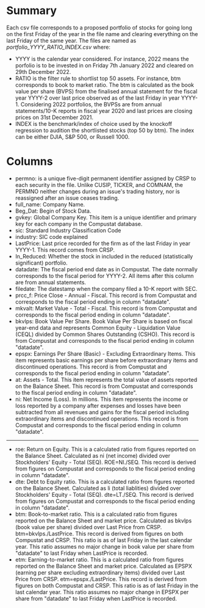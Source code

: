 # Summary
Each csv file corresponds to a proposed portfolio of stocks for going long on the first Friday of the year in the file name and clearing everything on the last Friday of the same year. The files are named as _portfolio_YYYY_RATIO_INDEX.csv_ where:
* YYYY is the calendar year considered. For instance, 2022 means the porfolio is to be invested in on Friday 7th January 2022 and cleared on 29th December 2022. 
* RATIO is the filter rule to shortlist top 50 assets. For instance, btm corresponds to book to market ratio. The btm is calculated as the book value per share (BVPS) from the finalised annual statement for the fiscal year YYYY-2 over last price observed as of the last Friday in year YYYY-1. Considering 2022 portfolios, the BVPSs are from annual statements/10-K reports in fiscal year 2020 and last prices are closing prices on 31st December 2021.
* INDEX is the benchmark/index of choice used by the knockoff regression to audition the shortlisted stocks (top 50 by btm). The index can be either DJIA, S&P 500, or Russell 1000. 

# Columns

* permno: is a unique five-digit permanent identifier assigned by CRSP to each security in the file. Unlike CUSIP, TICKER, and COMNAM, the PERMNO neither changes during an issue's trading history, nor is reassigned after an issue ceases trading. 
* full_name: Company Name.
* Beg_Dat: Begin of Stock Data. 
* gvkey: Global Company Key. This item is a unique identifier and primary key for each company in the Compustat database. 
* sic: 	Standard Industry Classification Code
* industry: SIC code explained
* LastPrice: Last price recorded for the firm as of the last Friday in year YYYY-1. This record comes from CRSP. 
* In_Reduced: Whether the stock in included in the reduced (statistically significant) portfolio. 
* datadate: The fiscal period end date as in Compustat. The date normally corresponds to the fiscal period for YYYY-2. All items after this column are from annual statements. 
* filedate: The datestamp when the company filed a 10-K report with SEC.
* prcc_f: Price Close - Annual - Fiscal. This record is from Compustat and corresponds to the fiscal period ending in column "datadate".
* mkvalt: Market Value - Total - Fiscal. This record is from Compustat and corresponds to the fiscal period ending in column "datadate".
* bkvlps: Book Value Per Share. Book Value Per Share is based on fiscal year-end data and represents Common Equity - Liquidation Value (CEQL) divided by Common Shares Outstanding (CSHO). This record is from Compustat and corresponds to the fiscal period ending in column "datadate".
* epspx: Earnings Per Share (Basic) - Excluding Extraordinary Items. This item represents basic earnings per share before extraordinary items and discontinued operations. This record is from Compustat and corresponds to the fiscal period ending in column "datadate".
* at: Assets - Total. This item represents the total value of assets reported on the Balance Sheet. This record is from Compustat and corresponds to the fiscal period ending in column "datadate".
* ni: Net Income (Loss). In millions. This item represents the income or loss reported by a company after expenses and losses have been subtracted from all revenues and gains for the fiscal period including extraordinary items and discontinued operations. This record is from Compustat and corresponds to the fiscal period ending in column "datadate".
---
* roe: Return on Equity. This is a calculated ratio from figures reported on the Balance Sheet. Calculated as ni (net income) divided over Stockholders' Equity - Total (SEQ). ROE=NI./SEQ. This record is derived from figures on Compustat and corresponds to the fiscal period ending in column "datadate".
* dte: Debt to Equity ratio. This is a calculated ratio from figures reported on the Balance Sheet. Calculated as li (total liablities) divided over Stockholders' Equity - Total (SEQ). dte=LT./SEQ. This record is derived from figures on Compustat and corresponds to the fiscal period ending in column "datadate".
* btm: Book-to-market ratio. This is a calculated ratio from figures reported on the Balance Sheet and market price. Calculated as bkvlps (book value per share) divided over Last Price from CRSP. btm=bkvlps./LastPrice. This record is derived from figures on both Compustat and CRSP. This ratio is as of last Friday in the last calendar year. This ratio assumes no major change in book value per share from "datadate" to last Friday when LastPrice is recorded.  
* etm: Earning-to-market ratio. This is a calculated ratio from figures reported on the Balance Sheet and market price. Calculated as EPSPX (earning per share excluding extraordinary items) divided over Last Price from CRSP. etm=epspx./LastPrice. This record is derived from figures on both Compustat and CRSP. This ratio is as of last Friday in the last calendar year. This ratio assumes no major change in EPSPX per share from "datadate" to last Friday when LastPrice is recorded.  
